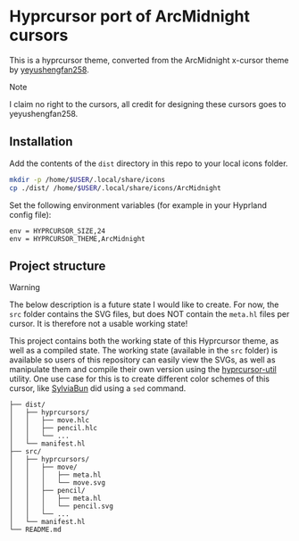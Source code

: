 # Hyprcursor port of ArcMidnight cursors

This is a hyprcursor theme, converted from the ArcMidnight x-cursor theme by [yeyushengfan258](https://github.com/yeyushengfan258/ArcMidnight-Cursors/).

> [!NOTE]
> I claim no right to the cursors, all credit for designing these cursors goes to yeyushengfan258.

## Installation

Add the contents of the `dist` directory in this repo to your local icons folder.

```sh
mkdir -p /home/$USER/.local/share/icons
cp ./dist/ /home/$USER/.local/share/icons/ArcMidnight
```

Set the following environment variables (for example in your Hyprland config file):

```hl
env = HYPRCURSOR_SIZE,24
env = HYPRCURSOR_THEME,ArcMidnight
```

## Project structure

> [!WARNING]
> The below description is a future state I would like to create. For now, the `src` folder contains the SVG files, but
does NOT contain the `meta.hl` files per cursor. It is therefore not a usable working state!

This project contains both the working state of this Hyprcursor theme, as well as a compiled state. The working state (available
in the `src` folder) is available so users of this repository can easily view the SVGs, as well as manipulate them and compile
their own version using the [hyprcursor-util](https://github.com/hyprwm/hyprcursor/tree/main/hyprcursor-util) utility. One use
case for this is to create different color schemes of this cursor, like [SylviaBun](https://github.com/SylviaBun/ArcMidnight-Cursors-Viridian)
did using a `sed` command.

```
├── dist/
│   ├── hyprcursors/
│   │   ├── move.hlc
│   │   ├── pencil.hlc
│   │   └── ...
│   └── manifest.hl
├── src/
│   ├── hyprcursors/
│   │   ├── move/
│   │   │   ├── meta.hl
│   │   │   └── move.svg
│   │   ├── pencil/
│   │   │   ├── meta.hl
│   │   │   └── pencil.svg
│   │   └── ...
│   └── manifest.hl
└── README.md
```

